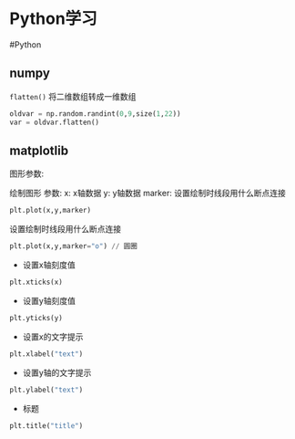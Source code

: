 # Python学习

#Python

## numpy

`flatten()` 将二维数组转成一维数组

```python
oldvar = np.random.randint(0,9,size(1,22))
var = oldvar.flatten()
```

## matplotlib

图形参数:

绘制图形
参数:
x: x轴数据
y: y轴数据
marker: 设置绘制时线段用什么断点连接

```python
plt.plot(x,y,marker)
```

设置绘制时线段用什么断点连接

```python
plt.plot(x,y,marker="o") // 圆圈
```

- 设置x轴刻度值

```python
plt.xticks(x)
```

- 设置y轴刻度值

```python
plt.yticks(y)
```

- 设置x的文字提示

```python
plt.xlabel("text")
```

- 设置y轴的文字提示

```python
plt.ylabel("text")
```

- 标题

```python
plt.title("title")
```
